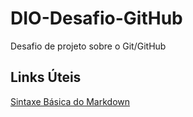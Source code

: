 # DIO-Desafio-GitHub
Desafio de projeto sobre o Git/GitHub 

## Links Úteis

[Sintaxe Básica do Markdown](https://www.markdownguide.org)

